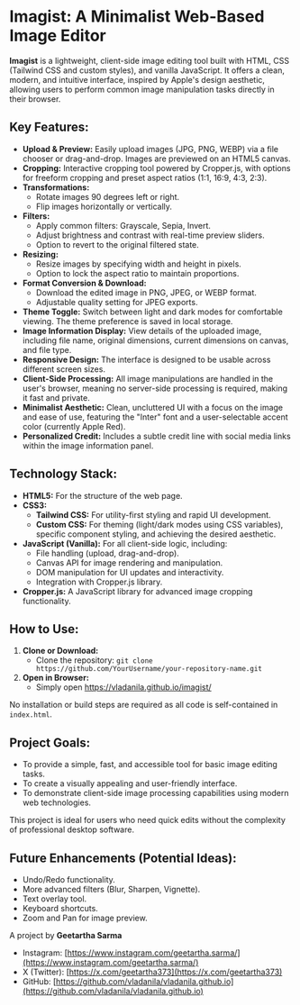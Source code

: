# Imagist: A Minimalist Web-Based Image Editor

**Imagist** is a lightweight, client-side image editing tool built with HTML, CSS (Tailwind CSS and custom styles), and vanilla JavaScript. It offers a clean, modern, and intuitive interface, inspired by Apple's design aesthetic, allowing users to perform common image manipulation tasks directly in their browser.


## Key Features:

* **Upload & Preview:** Easily upload images (JPG, PNG, WEBP) via a file chooser or drag-and-drop. Images are previewed on an HTML5 canvas.
* **Cropping:** Interactive cropping tool powered by Cropper.js, with options for freeform cropping and preset aspect ratios (1:1, 16:9, 4:3, 2:3).
* **Transformations:**
    * Rotate images 90 degrees left or right.
    * Flip images horizontally or vertically.
* **Filters:**
    * Apply common filters: Grayscale, Sepia, Invert.
    * Adjust brightness and contrast with real-time preview sliders.
    * Option to revert to the original filtered state.
* **Resizing:**
    * Resize images by specifying width and height in pixels.
    * Option to lock the aspect ratio to maintain proportions.
* **Format Conversion & Download:**
    * Download the edited image in PNG, JPEG, or WEBP format.
    * Adjustable quality setting for JPEG exports.
* **Theme Toggle:** Switch between light and dark modes for comfortable viewing. The theme preference is saved in local storage.
* **Image Information Display:** View details of the uploaded image, including file name, original dimensions, current dimensions on canvas, and file type.
* **Responsive Design:** The interface is designed to be usable across different screen sizes.
* **Client-Side Processing:** All image manipulations are handled in the user's browser, meaning no server-side processing is required, making it fast and private.
* **Minimalist Aesthetic:** Clean, uncluttered UI with a focus on the image and ease of use, featuring the "Inter" font and a user-selectable accent color (currently Apple Red).
* **Personalized Credit:** Includes a subtle credit line with social media links within the image information panel.

## Technology Stack:

* **HTML5:** For the structure of the web page.
* **CSS3:**
    * **Tailwind CSS:** For utility-first styling and rapid UI development.
    * **Custom CSS:** For theming (light/dark modes using CSS variables), specific component styling, and achieving the desired aesthetic.
* **JavaScript (Vanilla):** For all client-side logic, including:
    * File handling (upload, drag-and-drop).
    * Canvas API for image rendering and manipulation.
    * DOM manipulation for UI updates and interactivity.
    * Integration with Cropper.js library.
* **Cropper.js:** A JavaScript library for advanced image cropping functionality.

## How to Use:

1.  **Clone or Download:**
    * Clone the repository: `git clone https://github.com/YourUsername/your-repository-name.git`
2.  **Open in Browser:**
    * Simply open https://vladanila.github.io/imagist/

No installation or build steps are required as all code is self-contained in `index.html`.

## Project Goals:

* To provide a simple, fast, and accessible tool for basic image editing tasks.
* To create a visually appealing and user-friendly interface.
* To demonstrate client-side image processing capabilities using modern web technologies.

This project is ideal for users who need quick edits without the complexity of professional desktop software.

## Future Enhancements (Potential Ideas):

* Undo/Redo functionality.
* More advanced filters (Blur, Sharpen, Vignette).
* Text overlay tool.
* Keyboard shortcuts.
* Zoom and Pan for image preview.

A project by **Geetartha Sarma**
* Instagram: [https://www.instagram.com/geetartha.sarma/](https://www.instagram.com/geetartha.sarma/)
* X (Twitter): [https://x.com/geetartha373](https://x.com/geetartha373)
* GitHub: [https://github.com/vladanila/vladanila.github.io](https://github.com/vladanila/vladanila.github.io)

